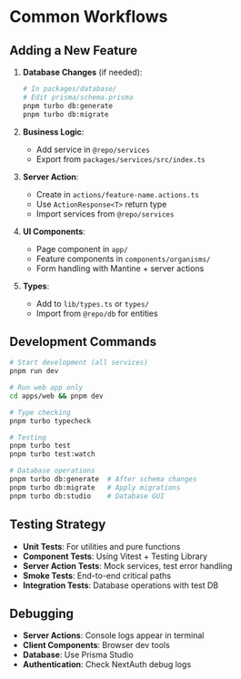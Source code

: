 # Common Workflows

## Adding a New Feature

1. **Database Changes** (if needed):
   ```bash
   # In packages/database/
   # Edit prisma/schema.prisma
   pnpm turbo db:generate
   pnpm turbo db:migrate
   ```

2. **Business Logic**:
   - Add service in `@repo/services`
   - Export from `packages/services/src/index.ts`

3. **Server Action**:
   - Create in `actions/feature-name.actions.ts`
   - Use `ActionResponse<T>` return type
   - Import services from `@repo/services`

4. **UI Components**:
   - Page component in `app/`
   - Feature components in `components/organisms/`
   - Form handling with Mantine + server actions

5. **Types**:
   - Add to `lib/types.ts` or `types/`
   - Import from `@repo/db` for entities

## Development Commands

```bash
# Start development (all services)
pnpm run dev

# Run web app only
cd apps/web && pnpm dev

# Type checking
pnpm turbo typecheck

# Testing
pnpm turbo test
pnpm turbo test:watch

# Database operations
pnpm turbo db:generate  # After schema changes
pnpm turbo db:migrate   # Apply migrations
pnpm turbo db:studio    # Database GUI
```

## Testing Strategy

- **Unit Tests**: For utilities and pure functions
- **Component Tests**: Using Vitest + Testing Library
- **Server Action Tests**: Mock services, test error handling
- **Smoke Tests**: End-to-end critical paths
- **Integration Tests**: Database operations with test DB

## Debugging

- **Server Actions**: Console logs appear in terminal
- **Client Components**: Browser dev tools
- **Database**: Use Prisma Studio
- **Authentication**: Check NextAuth debug logs
